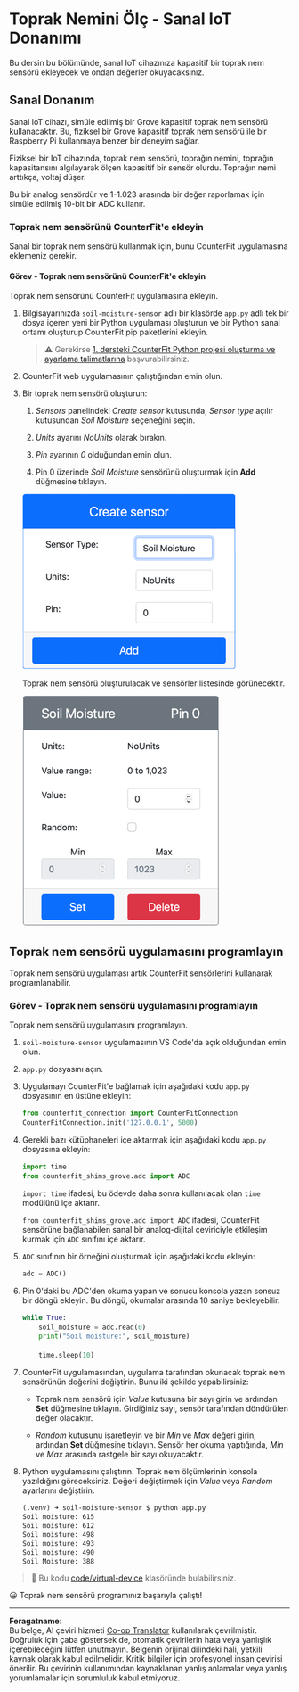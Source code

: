 <!--
CO_OP_TRANSLATOR_METADATA:
{
  "original_hash": "2bf65f162bcebd35fbcba5fd245afac4",
  "translation_date": "2025-08-28T03:56:14+00:00",
  "source_file": "2-farm/lessons/2-detect-soil-moisture/virtual-device-soil-moisture.md",
  "language_code": "tr"
}
-->
# Toprak Nemini Ölç - Sanal IoT Donanımı

Bu dersin bu bölümünde, sanal IoT cihazınıza kapasitif bir toprak nem sensörü ekleyecek ve ondan değerler okuyacaksınız.

## Sanal Donanım

Sanal IoT cihazı, simüle edilmiş bir Grove kapasitif toprak nem sensörü kullanacaktır. Bu, fiziksel bir Grove kapasitif toprak nem sensörü ile bir Raspberry Pi kullanmaya benzer bir deneyim sağlar.

Fiziksel bir IoT cihazında, toprak nem sensörü, toprağın nemini, toprağın kapasitansını algılayarak ölçen kapasitif bir sensör olurdu. Toprağın nemi arttıkça, voltaj düşer.

Bu bir analog sensördür ve 1-1.023 arasında bir değer raporlamak için simüle edilmiş 10-bit bir ADC kullanır.

### Toprak nem sensörünü CounterFit'e ekleyin

Sanal bir toprak nem sensörü kullanmak için, bunu CounterFit uygulamasına eklemeniz gerekir.

#### Görev - Toprak nem sensörünü CounterFit'e ekleyin

Toprak nem sensörünü CounterFit uygulamasına ekleyin.

1. Bilgisayarınızda `soil-moisture-sensor` adlı bir klasörde `app.py` adlı tek bir dosya içeren yeni bir Python uygulaması oluşturun ve bir Python sanal ortamı oluşturup CounterFit pip paketlerini ekleyin.

    > ⚠️ Gerekirse [1. dersteki CounterFit Python projesi oluşturma ve ayarlama talimatlarına](../../../1-getting-started/lessons/1-introduction-to-iot/virtual-device.md) başvurabilirsiniz.

1. CounterFit web uygulamasının çalıştığından emin olun.

1. Bir toprak nem sensörü oluşturun:

    1. *Sensors* panelindeki *Create sensor* kutusunda, *Sensor type* açılır kutusundan *Soil Moisture* seçeneğini seçin.

    1. *Units* ayarını *NoUnits* olarak bırakın.

    1. *Pin* ayarının *0* olduğundan emin olun.

    1. Pin 0 üzerinde *Soil Moisture* sensörünü oluşturmak için **Add** düğmesine tıklayın.

    ![Toprak nem sensörü ayarları](../../../../../translated_images/counterfit-create-soil-moisture-sensor.35266135a5e0ae68b29a684d7db0d2933a8098b2307d197f7c71577b724603aa.tr.png)

    Toprak nem sensörü oluşturulacak ve sensörler listesinde görünecektir.

    ![Oluşturulan toprak nem sensörü](../../../../../translated_images/counterfit-soil-moisture-sensor.81742b2de0e9de60a3b3b9a2ff8ecc686d428eb6d71820f27a693be26e5aceee.tr.png)

## Toprak nem sensörü uygulamasını programlayın

Toprak nem sensörü uygulaması artık CounterFit sensörlerini kullanarak programlanabilir.

### Görev - Toprak nem sensörü uygulamasını programlayın

Toprak nem sensörü uygulamasını programlayın.

1. `soil-moisture-sensor` uygulamasının VS Code'da açık olduğundan emin olun.

1. `app.py` dosyasını açın.

1. Uygulamayı CounterFit'e bağlamak için aşağıdaki kodu `app.py` dosyasının en üstüne ekleyin:

    ```python
    from counterfit_connection import CounterFitConnection
    CounterFitConnection.init('127.0.0.1', 5000)
    ```

1. Gerekli bazı kütüphaneleri içe aktarmak için aşağıdaki kodu `app.py` dosyasına ekleyin:

    ```python
    import time
    from counterfit_shims_grove.adc import ADC
    ```

    `import time` ifadesi, bu ödevde daha sonra kullanılacak olan `time` modülünü içe aktarır.

    `from counterfit_shims_grove.adc import ADC` ifadesi, CounterFit sensörüne bağlanabilen sanal bir analog-dijital çeviriciyle etkileşim kurmak için `ADC` sınıfını içe aktarır.

1. `ADC` sınıfının bir örneğini oluşturmak için aşağıdaki kodu ekleyin:

    ```python
    adc = ADC()
    ```

1. Pin 0'daki bu ADC'den okuma yapan ve sonucu konsola yazan sonsuz bir döngü ekleyin. Bu döngü, okumalar arasında 10 saniye bekleyebilir.

    ```python
    while True:
        soil_moisture = adc.read(0)
        print("Soil moisture:", soil_moisture)
    
        time.sleep(10)
    ```

1. CounterFit uygulamasından, uygulama tarafından okunacak toprak nem sensörünün değerini değiştirin. Bunu iki şekilde yapabilirsiniz:

    * Toprak nem sensörü için *Value* kutusuna bir sayı girin ve ardından **Set** düğmesine tıklayın. Girdiğiniz sayı, sensör tarafından döndürülen değer olacaktır.

    * *Random* kutusunu işaretleyin ve bir *Min* ve *Max* değeri girin, ardından **Set** düğmesine tıklayın. Sensör her okuma yaptığında, *Min* ve *Max* arasında rastgele bir sayı okuyacaktır.

1. Python uygulamasını çalıştırın. Toprak nem ölçümlerinin konsola yazıldığını göreceksiniz. Değeri değiştirmek için *Value* veya *Random* ayarlarını değiştirin.

    ```output
    (.venv) ➜ soil-moisture-sensor $ python app.py 
    Soil moisture: 615
    Soil moisture: 612
    Soil moisture: 498
    Soil moisture: 493
    Soil moisture: 490
    Soil Moisture: 388
    ```

> 💁 Bu kodu [code/virtual-device](../../../../../2-farm/lessons/2-detect-soil-moisture/code/virtual-device) klasöründe bulabilirsiniz.

😀 Toprak nem sensörü programınız başarıyla çalıştı!

---

**Feragatname**:  
Bu belge, AI çeviri hizmeti [Co-op Translator](https://github.com/Azure/co-op-translator) kullanılarak çevrilmiştir. Doğruluk için çaba göstersek de, otomatik çevirilerin hata veya yanlışlık içerebileceğini lütfen unutmayın. Belgenin orijinal dilindeki hali, yetkili kaynak olarak kabul edilmelidir. Kritik bilgiler için profesyonel insan çevirisi önerilir. Bu çevirinin kullanımından kaynaklanan yanlış anlamalar veya yanlış yorumlamalar için sorumluluk kabul etmiyoruz.